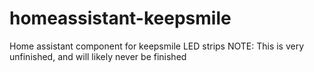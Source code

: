 # homeassistant-keepsmile
Home assistant component for keepsmile LED strips
NOTE: This is very unfinished, and will likely never be finished

